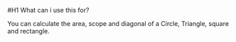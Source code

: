 #H1 What can i use this for?

You can calculate the area, scope and diagonal of a Circle, Triangle, square and rectangle.
